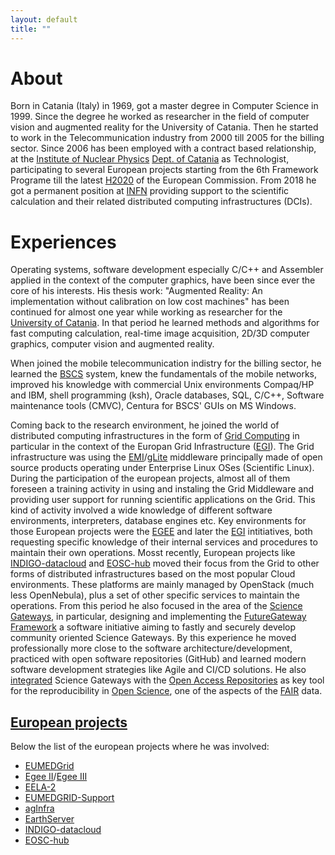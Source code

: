 ```yaml
---
layout: default
title: ""
---
```

# About
Born in Catania (Italy) in 1969, got a master degree in Computer Science in 1999. Since the degree he worked as researcher in the field of computer vision and augmented reality for the University of Catania. Then he started to work in the Telecommunication industry from 2000 till 2005 for the billing sector. Since 2006 has been employed with a contract based relationship, at the [Institute of Nuclear Physics][INFN] [Dept. of Catania][INFNCT] as Technologist, participating to several European projects starting from the 6th Framework Programe till the latest [H2020][H2020] of the European Commission. From 2018 he got a permanent position at [INFN][INFN] providing support to the scientific calculation and their related distributed computing infrastructures (DCIs).

# Experiences
Operating systems, software development especially C/C++ and Assembler applied in the context of the computer graphics, have been since ever the core of his interests. His thesis work: "Augmented Reality: An implementation without calibration on low cost machines" has been continued for almost one year while working as researcher for the [University of Catania][UNICT]. In that period he learned methods and algorithms for fast computing calculation, real-time image acquisition, 2D/3D computer graphics, computer vision and augmented reality.

When joined the mobile telecommunication indistry for the billing sector, he learned the [BSCS][BSCS] system, knew the fundamentals of the mobile networks, improved his knowledge with commercial Unix environments Compaq/HP and IBM, shell programming (ksh), Oracle databases, SQL, C/C++, Software maintenance tools (CMVC), Centura for BSCS' GUIs on MS Windows.

Coming back to the research environment, he joined the world of distributed computing infrastructures in the form of [Grid Computing][WLCGGRID] in particular in the context of the Europan Grid Infrastructure ([EGI][EGI]). The Grid infrastructure was using the [EMI][EMI]/[gLite][GLITE32] middleware principally made of open source products operating under Enterprise Linux OSes (Scientific Linux). During the participation of the european projects, almost all of them foreseen a training activity in using and instaling the Grid Middleware and providing user support for running scientific applications on the Grid. This kind of activity involved a wide knowledge of different software environments, interpreters, database engines etc. Key environments for those European projects were the [EGEE][EGEE] and later the [EGI][EGI] intitiatives, both requesting specific knowledge of their internal services and procedures to maintain their own operations. Mosst recently, European projects like [INDIGO-datacloud][INDIGODC] and [EOSC-hub][EOSCHUB] moved their focus from the Grid to other forms of distributed infrastructures based on the most popular Cloud environments. These platforms are mainly managed by OpenStack (much less OpenNebula), plus a set of other specific services to maintain the operations. From this period he also focused in the area of the [Science Gateways][SGWS], in particular, designing and implementing the [FutureGateway Framework][FGF] a software initiative aiming to fastly and securely develop community oriented Science Gateways. By this experience he moved professionally more close to the software architecture/development, practiced with open software repositories (GitHub) and learned modern software development strategies like Agile and CI/CD solutions. He also [integrated](https://futuregatewayframework.github.io/fgf/update/2019/09/16/palms.html) Science Gateways with the [Open Access Repositories][OARS] as key tool for the reproducibility in [Open Science][OPENSCI], one of the aspects of the [FAIR][FAIR] data.

## [European projects](https://cordis.europa.eu)
Below the list of the european projects where he was involved:

* [EUMEDGrid][EUMED]
* [Egee II][EGEEII]/[Egee III][EGEEIII]
* [EELA-2][EELA2]
* [EUMEDGRID-Support][EUMEDSUP]
* [agInfra][AGINFRA]
* [EarthServer][EARTHSRV]
* [INDIGO-datacloud][INDIGODC]
* [EOSC-hub][EOSCHUB]

[INFN]: http://home.infn.it/it/
[INFNCT]: https://www.ct.infn.it/it/
[UNICT]: https://www.unict.it/en/
[BSCS]: https://www.ericsson.com/en/portfolio/digital-services/digital-bss/billing
[WLCGGRID]: http://wlcg.web.cern.ch
[GLITE32]: http://grid-deployment.web.cern.ch/grid-deployment/glite-web/R3.2/
[EMI]: http://wlcg.web.cern.ch/emi-european-middleware-initiative
[EGEE]: https://eu-egee-org.web.cern.ch/eu-egee-org/index.html
[EGI]: https://www.egi.eu
[EUMED]: https://cordis.europa.eu/project/rcn/80128/factsheet/en
[EGEEII]: https://cordis.europa.eu/project/rcn/99189/factsheet/en
[EGEEIII]: https://cordis.europa.eu/project/rcn/87264/en
[EGEE]: https://eu-egee-org.web.cern.ch/eu-egee-org/index.html
[EELA2]: https://cordis.europa.eu/project/rcn/86622/factsheet/en
[EUMEDSUP]: https://cordis.europa.eu/project/rcn/93822/factsheet/en
[AGINFRA]: https://cordis.europa.eu/project/rcn/100730/factsheet/en
[EARTHSRV]: https://cordis.europa.eu/project/rcn/99766/en
[H2020]: https://ec.europa.eu/programmes/horizon2020/en/what-horizon-2020
[INDIGODC]: https://cordis.europa.eu/project/rcn/194882/factsheet/en
[EOSCHUB]: https://www.eosc-hub.eu
[SGWS]: https://sciencegateways.org
[FGF]: https://futuregatewayframework.github.io
[OARS]: https://www.openaire.eu/where-can-i-read-more-about-fp7
[OPENSCI]: https://www.fosteropenscience.eu/content/what-open-science-introduction
[FAIR]: https://www.go-fair.org/fair-principles/
